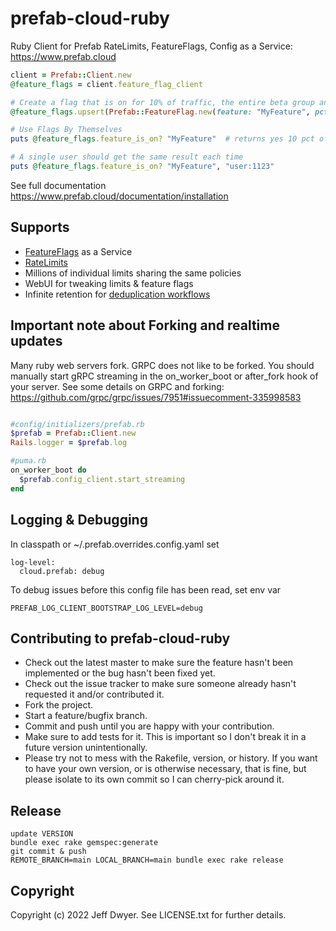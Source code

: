 # prefab-cloud-ruby
Ruby Client for Prefab RateLimits, FeatureFlags, Config as a Service: https://www.prefab.cloud

```ruby
client = Prefab::Client.new
@feature_flags = client.feature_flag_client

# Create a flag that is on for 10% of traffic, the entire beta group and user:1
@feature_flags.upsert(Prefab::FeatureFlag.new(feature: "MyFeature", pct: 0.1, whitelisted: ["betas", "user:1"]))

# Use Flags By Themselves
puts @feature_flags.feature_is_on? "MyFeature"  # returns yes 10 pct of the time

# A single user should get the same result each time
puts @feature_flags.feature_is_on? "MyFeature", "user:1123"
```
See full documentation https://www.prefab.cloud/documentation/installation

## Supports

* [FeatureFlags](https://www.prefab.cloud/documentation/feature_flags) as a Service
* [RateLimits](https://www.prefab.cloud/documentation/basic_rate_limits)
* Millions of individual limits sharing the same policies
* WebUI for tweaking limits & feature flags
* Infinite retention for [deduplication workflows](https://www.prefab.cloud/documentation/once_and_only_once)

## Important note about Forking and realtime updates
Many ruby web servers fork. GRPC does not like to be forked. You should manually start gRPC streaming in the on_worker_boot or after_fork hook of your server. See some details on GRPC and forking: https://github.com/grpc/grpc/issues/7951#issuecomment-335998583

```ruby

#config/initializers/prefab.rb
$prefab = Prefab::Client.new
Rails.logger = $prefab.log
```

```ruby
#puma.rb
on_worker_boot do
  $prefab.config_client.start_streaming
end
```

## Logging & Debugging
In classpath or ~/.prefab.overrides.config.yaml set

```
log-level:
  cloud.prefab: debug
```

To debug issues before this config file has been read, set env var
```
PREFAB_LOG_CLIENT_BOOTSTRAP_LOG_LEVEL=debug
```

## Contributing to prefab-cloud-ruby

* Check out the latest master to make sure the feature hasn't been implemented or the bug hasn't been fixed yet.
* Check out the issue tracker to make sure someone already hasn't requested it and/or contributed it.
* Fork the project.
* Start a feature/bugfix branch.
* Commit and push until you are happy with your contribution.
* Make sure to add tests for it. This is important so I don't break it in a future version unintentionally.
* Please try not to mess with the Rakefile, version, or history. If you want to have your own version, or is otherwise necessary, that is fine, but please isolate to its own commit so I can cherry-pick around it.

## Release

```shell
update VERSION
bundle exec rake gemspec:generate
git commit & push
REMOTE_BRANCH=main LOCAL_BRANCH=main bundle exec rake release
```

## Copyright

Copyright (c) 2022 Jeff Dwyer. See LICENSE.txt for
further details.
